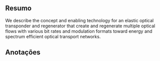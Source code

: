 ## Resumo

We describe the concept and enabling technology for an elastic optical transponder and regenerator that create and regenerate multiple optical flows with various bit rates and modulation formats toward energy and spectrum efficient optical transport networks.


## Anotações

